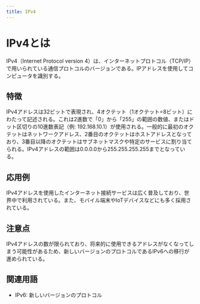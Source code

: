 ```yaml
---
title: IPv4
---
```


# IPv4とは
IPv4（Internet Protocol version 4）は、インターネットプロトコル（TCP/IP）で用いられている通信プロトコルのバージョンである。IPアドレスを使用してコンピュータを識別する。

## 特徴
IPv4アドレスは32ビットで表現され、4オクテット（1オクテット=8ビット）にわたって記述される。これは2進数で「0」から「255」の範囲の数値、またはドット区切りの10進数表記（例: 192.168.10.1）が使用される。一般的に最初のオクテットはネットワークアドレス、2番目のオクテットはホストアドレスとなっており、3番目以降のオクテットはサブネットマスクや特定のサービスに割り当てられる。IPv4アドレスの範囲は0.0.0.0から255.255.255.255までとなっている。

## 応用例
IPv4アドレスを使用したインターネット接続サービスは広く普及しており、世界中で利用されている。また、モバイル端末やIoTデバイスなどにも多く採用されている。

## 注意点
IPv4アドレスの数が限られており、将来的に使用できるアドレスがなくなってしまう可能性があるため、新しいバージョンのプロトコルであるIPv6への移行が進められている。

## 関連用語
- IPv6: 新しいバージョンのプロトコル